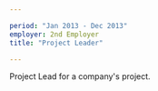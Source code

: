 ```yaml
---

period: "Jan 2013 - Dec 2013"
employer: 2nd Employer
title: "Project Leader"

---
```


Project Lead for a company's project.
